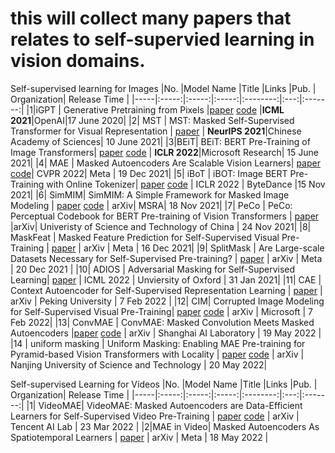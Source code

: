 # this will collect many papers that relates to self-supervied learning in vision domains.


Self-supervised learning for Images
|No.  |Model Name |Title |Links |Pub. | Organization| Release Time |
|-----|:-----:|:-----:|:-----:|:--------:|:---:|:-------:|
|1|iGPT |	Generative Pretraining from Pixels |[paper](http://proceedings.mlr.press/v119/chen20s/chen20s.pdf) [code](https://github.com/openai/image-gpt) |__ICML 2021__|OpenAI|17 June 2020|
|2| MST | MST: Masked Self-Supervised Transformer for Visual Representation | [paper](https://arxiv.org/pdf/2106.05656.pdf) | __NeurIPS 2021__|Chinese Academy of Sciences| 10 June 2021|
|3|BEiT| BEiT: BERT Pre-Training of Image Transformers| [paper](https://arxiv.org/abs/2106.08254) [code](https://github.com/microsoft/unilm/tree/master/beit) | __ICLR 2022__|Microsoft Research| 15 June 2021|
|4| MAE | Masked Autoencoders Are Scalable Vision Learners| [paper](https://arxiv.org/pdf/2111.06377.pdf) [code](https://github.com/facebookresearch/mae)| CVPR 2022| Meta | 19 Dec 2021|
|5| iBoT | iBOT: Image BERT Pre-Training with Online Tokenizer| [paper](https://arxiv.org/pdf/2111.07832.pdf) [code](https://github.com/bytedance/ibot) | ICLR 2022 | ByteDance |15 Nov 2021| 
|6| SimMIM| SimMIM: A Simple Framework for Masked Image Modeling | [paper](https://arxiv.org/pdf/2111.09886.pdf) [code](https://github.com/microsoft/SimMIM) | arXiv| MSRA| 18 Nov 2021| 
|7| PeCo | 	PeCo: Perceptual Codebook for BERT Pre-training of Vision Transformers | [paper](https://arxiv.org/pdf/2111.12710.pdf) |arXiv|  Univeristy of Science and Technology of China | 24 Nov 2021|
|8| MaskFeat | 	Masked Feature Prediction for Self-Supervised Visual Pre-Training | [paper](https://arxiv.org/pdf/2112.09133.pdf) | arXiv | Meta | 16 Dec 2021|
|9| SplitMask | Are Large-scale Datasets Necessary for Self-Supervised Pre-training? | [paper](https://arxiv.org/pdf/2112.10740.pdf) | arXiv | Meta | 20 Dec 2021 | 
|10| ADIOS | Adversarial Masking for Self-Supervised Learning| [paper](https://arxiv.org/pdf/2201.13100.pdf) | ICML 2022 | Unviersity of Oxford | 31 Jan 2021|
|11| CAE | Context Autoencoder for Self-Supervised Representation Learning | [paper](https://arxiv.org/pdf/2202.03026.pdf) | arXiv | Peking University | 7 Feb 2022 |
|12| CIM| Corrupted Image Modeling for Self-Supervised Visual Pre-Training| [paper](https://arxiv.org/pdf/2202.03382.pdf) [code](https://github.com/microsoft/unilm) | arXiv | Microsoft | 7 Feb 2022|
|13| ConvMAE | ConvMAE: Masked Convolution Meets Masked Autoencoders |[paper](https://arxiv.org/pdf/2205.03892.pdf) [code](https://github.com/Alpha-VL/ConvMAE) | arXiv | Shanghai AI Laboratory |  19 May 2022 |
|14 | uniform masking | Uniform Masking: Enabling MAE Pre-training for Pyramid-based Vision Transformers with Locality | [paper](https://arxiv.org/pdf/2205.10063.pdf)  [code](https://github.com/implus/UM-MAE) | arXiv | Nanjing University of Science and Technology | 20 May 2022|



Self-supervised Learning for Videos
|No.  |Model Name |Title |Links |Pub. | Organization| Release Time |
|-----|:-----:|:-----:|:-----:|:--------:|:---:|:-------:|
|1| VideoMAE| VideoMAE: Masked Autoencoders are Data-Efficient Learners for Self-Supervised Video Pre-Training | [paper](https://arxiv.org/abs/2203.12602) [code](https://github.com/MCG-NJU/VideoMAE) | arXiv |  Tencent AI Lab | 23 Mar 2022 |
|2|MAE in Video| Masked Autoencoders As Spatiotemporal Learners | [paper](https://arxiv.org/pdf/2205.09113.pdf) | arXiv | Meta | 18 May 2022 |
